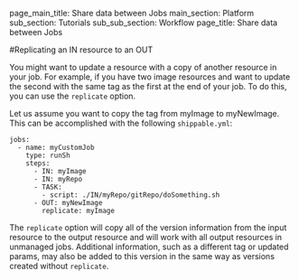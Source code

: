 page_main_title: Share data between Jobs
main_section: Platform
sub_section: Tutorials
sub_sub_section: Workflow
page_title: Share data between Jobs

#Replicating an IN resource to an OUT

You might want to update a resource with a copy of another resource in your job.  For example, if you have two image resources and want to update the second with the same tag as the first at the end of your job.  To do this, you can use the `replicate` option.

Let us assume you want to copy the tag from myImage to myNewImage. This can be accomplished with the following `shippable.yml`:

```
jobs:
  - name: myCustomJob
    type: runSh
    steps:
      - IN: myImage
      - IN: myRepo
      - TASK:
        - script: ./IN/myRepo/gitRepo/doSomething.sh
      - OUT: myNewImage
        replicate: myImage
```

The `replicate` option will copy all of the version information from the input resource to the output resource and will work with all output resources in unmanaged jobs.  Additional information, such as a different tag or updated params, may also be added to this version in the same way as versions created without `replicate`.
